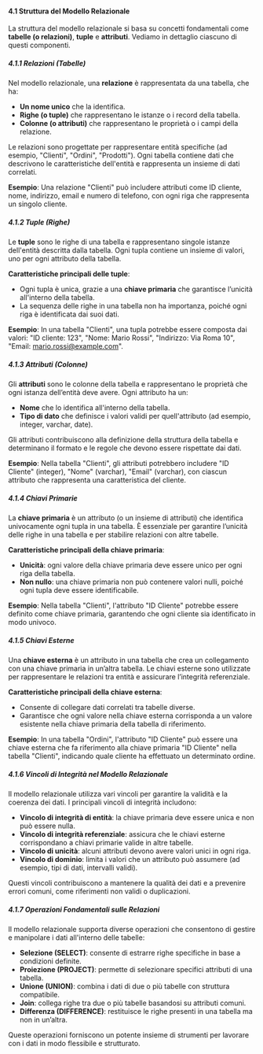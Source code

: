 #### 4.1 Struttura del Modello Relazionale

La struttura del modello relazionale si basa su concetti fondamentali come **tabelle (o relazioni)**, **tuple** e **attributi**. Vediamo in dettaglio ciascuno di questi componenti.

##### 4.1.1 Relazioni (Tabelle)

Nel modello relazionale, una **relazione** è rappresentata da una tabella, che ha:
   - **Un nome unico** che la identifica.
   - **Righe (o tuple)** che rappresentano le istanze o i record della tabella.
   - **Colonne (o attributi)** che rappresentano le proprietà o i campi della relazione.

Le relazioni sono progettate per rappresentare entità specifiche (ad esempio, "Clienti", "Ordini", "Prodotti"). Ogni tabella contiene dati che descrivono le caratteristiche dell'entità e rappresenta un insieme di dati correlati.

**Esempio**: Una relazione "Clienti" può includere attributi come ID cliente, nome, indirizzo, email e numero di telefono, con ogni riga che rappresenta un singolo cliente.

##### 4.1.2 Tuple (Righe)

Le **tuple** sono le righe di una tabella e rappresentano singole istanze dell'entità descritta dalla tabella. Ogni tupla contiene un insieme di valori, uno per ogni attributo della tabella.

**Caratteristiche principali delle tuple**:
   - Ogni tupla è unica, grazie a una **chiave primaria** che garantisce l’unicità all'interno della tabella.
   - La sequenza delle righe in una tabella non ha importanza, poiché ogni riga è identificata dai suoi dati.

**Esempio**: In una tabella "Clienti", una tupla potrebbe essere composta dai valori: "ID cliente: 123", "Nome: Mario Rossi", "Indirizzo: Via Roma 10", "Email: mario.rossi@example.com".

##### 4.1.3 Attributi (Colonne)

Gli **attributi** sono le colonne della tabella e rappresentano le proprietà che ogni istanza dell’entità deve avere. Ogni attributo ha un:
   - **Nome** che lo identifica all'interno della tabella.
   - **Tipo di dato** che definisce i valori validi per quell'attributo (ad esempio, integer, varchar, date).

Gli attributi contribuiscono alla definizione della struttura della tabella e determinano il formato e le regole che devono essere rispettate dai dati.

**Esempio**: Nella tabella "Clienti", gli attributi potrebbero includere "ID Cliente" (integer), "Nome" (varchar), "Email" (varchar), con ciascun attributo che rappresenta una caratteristica del cliente.

##### 4.1.4 Chiavi Primarie

La **chiave primaria** è un attributo (o un insieme di attributi) che identifica univocamente ogni tupla in una tabella. È essenziale per garantire l’unicità delle righe in una tabella e per stabilire relazioni con altre tabelle.

**Caratteristiche principali della chiave primaria**:
   - **Unicità**: ogni valore della chiave primaria deve essere unico per ogni riga della tabella.
   - **Non nullo**: una chiave primaria non può contenere valori nulli, poiché ogni tupla deve essere identificabile.

**Esempio**: Nella tabella "Clienti", l'attributo "ID Cliente" potrebbe essere definito come chiave primaria, garantendo che ogni cliente sia identificato in modo univoco.

##### 4.1.5 Chiavi Esterne

Una **chiave esterna** è un attributo in una tabella che crea un collegamento con una chiave primaria in un’altra tabella. Le chiavi esterne sono utilizzate per rappresentare le relazioni tra entità e assicurare l’integrità referenziale.

**Caratteristiche principali della chiave esterna**:
   - Consente di collegare dati correlati tra tabelle diverse.
   - Garantisce che ogni valore nella chiave esterna corrisponda a un valore esistente nella chiave primaria della tabella di riferimento.

**Esempio**: In una tabella "Ordini", l'attributo "ID Cliente" può essere una chiave esterna che fa riferimento alla chiave primaria "ID Cliente" nella tabella "Clienti", indicando quale cliente ha effettuato un determinato ordine.

##### 4.1.6 Vincoli di Integrità nel Modello Relazionale

Il modello relazionale utilizza vari vincoli per garantire la validità e la coerenza dei dati. I principali vincoli di integrità includono:
   - **Vincolo di integrità di entità**: la chiave primaria deve essere unica e non può essere nulla.
   - **Vincolo di integrità referenziale**: assicura che le chiavi esterne corrispondano a chiavi primarie valide in altre tabelle.
   - **Vincolo di unicità**: alcuni attributi devono avere valori unici in ogni riga.
   - **Vincolo di dominio**: limita i valori che un attributo può assumere (ad esempio, tipi di dati, intervalli validi).

Questi vincoli contribuiscono a mantenere la qualità dei dati e a prevenire errori comuni, come riferimenti non validi o duplicazioni.

##### 4.1.7 Operazioni Fondamentali sulle Relazioni

Il modello relazionale supporta diverse operazioni che consentono di gestire e manipolare i dati all'interno delle tabelle:
   - **Selezione (SELECT)**: consente di estrarre righe specifiche in base a condizioni definite.
   - **Proiezione (PROJECT)**: permette di selezionare specifici attributi di una tabella.
   - **Unione (UNION)**: combina i dati di due o più tabelle con struttura compatibile.
   - **Join**: collega righe tra due o più tabelle basandosi su attributi comuni.
   - **Differenza (DIFFERENCE)**: restituisce le righe presenti in una tabella ma non in un’altra.

Queste operazioni forniscono un potente insieme di strumenti per lavorare con i dati in modo flessibile e strutturato.
